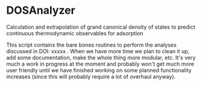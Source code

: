 # DOSAnalyzer
Calculation and extrapolation of grand canonical density of states to predict continuous thermodynamic observables for adsorption

This script contains the bare bones routines to perform the analyses discussed in DOI: xxxxx . When we have more time we plan to clean it up, add some documentation, make the whole thing more modular, etc. It's very much a work in progress at the moment and probably won't get much more user friendly until we have finished working on some planned functionality increases (since this will probably require a lot of overhaul anyway).
